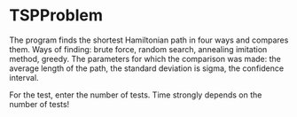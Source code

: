 # TSPProblem

The program finds the shortest Hamiltonian path in four ways and compares them.
Ways of finding: brute force, random search, annealing imitation method, greedy. The parameters for which the comparison was made: the average length of the path, the standard deviation is sigma, the confidence interval.

For the test, enter the number of tests. Time strongly depends on the number of tests!
